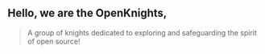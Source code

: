 ## Hello, we are the OpenKnights,

> A group of knights dedicated to exploring and safeguarding the spirit of open source!


 
